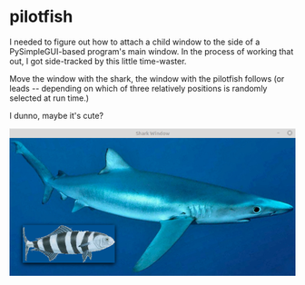 # pilotfish

I needed to figure out how to attach a child window to the side of
a PySimpleGUI-based program's main window.  In the process of working
that out, I got side-tracked by this little time-waster.

Move the window with the shark, the window with the pilotfish follows
(or leads -- depending on which of three relatively positions is
randomly selected at run time.)

I dunno, maybe it's cute?

![Screenshot](images/screenshot.png?raw=true "Pilotfish and blue shark")
